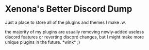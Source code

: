 # Xenona's Better Discord Dump
Just a place to store all of the plugins and themes I make .w.  

the majority of my plugins are usually removing newly-added useless discord features or reverting discord changes, but I might make more unique plugins in the future. \*wink\* ;)  
